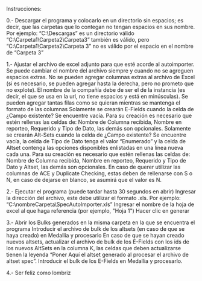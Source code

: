 Instrucciones:

0.- Descargar el programa y colocarlo en un directorio sin espacios; es decir, que las carpetas que lo contegan no tengan espacios en sus nombre.
Por ejemplo: “C:\Descargas” es un directorio válido “C:\Carpeta1\Carpeta2\Carpeta3” también es válido, pero “C:\Carpeta1\Carpeta2\Carpeta 3” no es válido por el espacio en el nombre de “Carpeta 3” 

1.- Ajustar el archivo de excel adjunto para que esté acorde al autoimporter.
Se puede cambiar el nombre del archivo siempre y cuando no se agreguen espacios extras.
No se pueden agregar columnas extras al archivo de Excel (si es necesario, se pueden agregar hasta la derecha, pero no prometo que no explote).
El nombre de la compañía debe de ser el de la instancia (es decir, el que se usa en la url, no tiene espacios y está en minúsculas).
Se pueden agregar tantas filas como se quieran mientras se mantenga el formato de las columnas
Solamente se crearán E-Fields cuando la celda de ¿Campo existente? Se encuentre vacía. Para su creación es necesario que estén rellenas las celdas de: Nombre de Columna recibida, Nombre en reporteo, Requerido y Tipo de Dato, las demás son opcionales.
Solamente se crearán Alt-Sets cuando la celda de ¿Campo existente? Se encuentre vacía, la celda de Tipo de Dato tenga el valor “Enumerado” y la celda de Altset contenga las opciones disponibles enlistadas en una línea nueva cada una. Para su creación es necesario que estén rellenas las celdas de: Nombre de Columna recibida, Nombre en reporteo, Requerido y Tipo de Dato y Altset, las demás son opcionales.
En caso de querer utilizar las columnas de ACE y Duplicate Checking, estas deben de rellenarse con S o N, en caso de dejarse en blanco, se asumirá que el valor es N.

2.- Ejecutar el programa (puede tardar hasta 30 segundos en abrir)
Ingresar la dirección del archivo, este debe utilizar el formato .xls. Por ejemplo: “C:\nombreCarpeta\SpecAutoImporter.xls”
Ingresar el nombre de la hoja de excel al que haga referencia (por ejemplo, "Hoja 1")
Hacer clic en generar

3.- Abrir los Bulks generados en la misma carpeta en la que se encuentra el programa
Introducir el archivo de bulk de los altsets (en caso de que se haya creado) en Medallia y procesarlo
En caso de que se hayan creado nuevos altsets, actualizar el archivo de bulk de los E-Fields con los ids de los nuevos AltSets en la columna K, las celdas que deben actualizarse tienen la leyenda “Poner Aquí el altset generado al procesar el archivo de altset spec”.
Introducir el bulk de los E-Fields en Medallia y procesarlo.

4.- Ser feliz como lombriz

